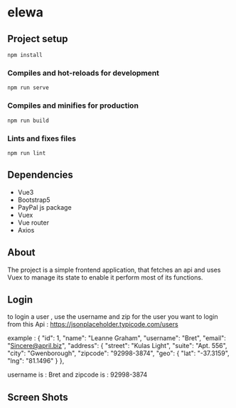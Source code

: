 # elewa

## Project setup
```
npm install
```

### Compiles and hot-reloads for development
```
npm run serve
```

### Compiles and minifies for production
```
npm run build
```

### Lints and fixes files
```
npm run lint
```
## Dependencies
* Vue3
* Bootstrap5
* PayPal js package
* Vuex 
* Vue router
* Axios



## About
The project is a simple frontend application, that fetches an api and uses Vuex to manage its state to enable it perform most of its functions.

## Login

to login a user , use the username and zip for the user you want to login from this Api : https://jsonplaceholder.typicode.com/users

example :
{
    "id": 1,
    "name": "Leanne Graham",
    "username": "Bret",
    "email": "Sincere@april.biz",
    "address": {
      "street": "Kulas Light",
      "suite": "Apt. 556",
      "city": "Gwenborough",
      "zipcode": "92998-3874",
      "geo": {
        "lat": "-37.3159",
        "lng": "81.1496"
      }
    },

username is : Bret and zipcode is : 92998-3874

## Screen Shots



